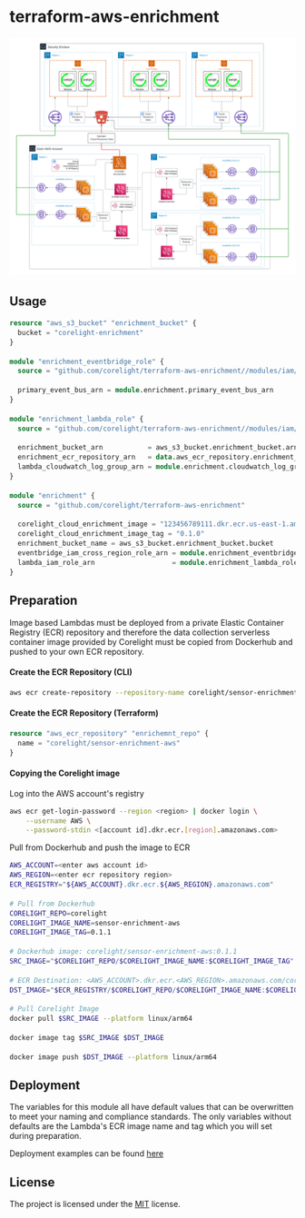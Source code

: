 # terraform-aws-enrichment

<img src="docs/overview.svg" alt="overview">

## Usage

```terraform
resource "aws_s3_bucket" "enrichment_bucket" {
  bucket = "corelight-enrichment"
}

module "enrichment_eventbridge_role" {
  source = "github.com/corelight/terraform-aws-enrichment//modules/iam/eventbridge"

  primary_event_bus_arn = module.enrichment.primary_event_bus_arn
}

module "enrichment_lambda_role" {
  source = "github.com/corelight/terraform-aws-enrichment//modules/iam/lambda"

  enrichment_bucket_arn           = aws_s3_bucket.enrichment_bucket.arn
  enrichment_ecr_repository_arn   = data.aws_ecr_repository.enrichment_repo.arn
  lambda_cloudwatch_log_group_arn = module.enrichment.cloudwatch_log_group_arn
}

module "enrichment" {
  source = "github.com/corelight/terraform-aws-enrichment"

  corelight_cloud_enrichment_image = "123456789111.dkr.ecr.us-east-1.amazonaws.com/corelight-sensor-enrichment-aws"
  corelight_cloud_enrichment_image_tag = "0.1.0"
  enrichment_bucket_name = aws_s3_bucket.enrichment_bucket.bucket
  eventbridge_iam_cross_region_role_arn = module.enrichment_eventbridge_role.cross_region_role_arn
  lambda_iam_role_arn                   = module.enrichment_lambda_role.lambda_iam_role_arn
}
```

## Preparation

Image based Lambdas must be deployed from a private Elastic Container Registry (ECR)
repository and therefore the data collection serverless container image provided by
Corelight must be copied from Dockerhub and pushed to your own ECR repository.

#### Create the ECR Repository (CLI)
```bash
aws ecr create-repository --repository-name corelight/sensor-enrichment-aws
```

#### Create the ECR Repository (Terraform)
```terraform
resource "aws_ecr_repository" "enrichemnt_repo" {
  name = "corelight/sensor-enrichment-aws"
}
```

#### Copying the Corelight image
Log into the AWS account's registry

```bash
aws ecr get-login-password --region <region> | docker login \
    --username AWS \
    --password-stdin <[account id].dkr.ecr.[region].amazonaws.com>
```

Pull from Dockerhub and push the image to ECR
```bash
AWS_ACCOUNT=<enter aws account id>
AWS_REGION=<enter ecr repository region>
ECR_REGISTRY="${AWS_ACCOUNT}.dkr.ecr.${AWS_REGION}.amazonaws.com"

# Pull from Dockerhub
CORELIGHT_REPO=corelight
CORELIGHT_IMAGE_NAME=sensor-enrichment-aws
CORELIGHT_IMAGE_TAG=0.1.1

# Dockerhub image: corelight/sensor-enrichment-aws:0.1.1
SRC_IMAGE="$CORELIGHT_REPO/$CORELIGHT_IMAGE_NAME:$CORELIGHT_IMAGE_TAG"

# ECR Destination: <AWS_ACCOUNT>.dkr.ecr.<AWS_REGION>.amazonaws.com/corelight/sensor-enrichment-aws:0.1.1
DST_IMAGE="$ECR_REGISTRY/$CORELIGHT_REPO/$CORELIGHT_IMAGE_NAME:$CORELIGHT_IMAGE_TAG"

# Pull Corelight Image
docker pull $SRC_IMAGE --platform linux/arm64

docker image tag $SRC_IMAGE $DST_IMAGE

docker image push $DST_IMAGE --platform linux/arm64
```

## Deployment

The variables for this module all have default values that can be overwritten
to meet your naming and compliance standards. The only variables without defaults are
the Lambda's ECR image name and tag which you will set during preparation.

Deployment examples can be found [here](examples)

## License

The project is licensed under the [MIT][] license.

[MIT]: LICENSE
